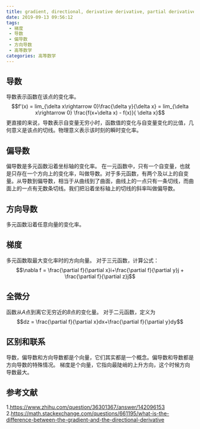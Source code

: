 ```yaml
---
title: gradient, directional, derivative derivative, partial derivative
date: 2019-09-13 09:56:12
tags:
 - 梯度
 - 导数
 - 偏导数
 - 方向导数
 - 高等数学
categories: 高等数学
---
```


## 导数
导数表示函数在该点的变化率。
$$f'(x) = lim_{\delta x\rightarrow 0}\frac{\delta y}{\delta x} = lim_{\delta x\rightarrow 0} \frac{f(x+\delta x) - f(x)}{ \delta x}$$
更直接的来说，导数表示自变量无穷小时，函数值的变化与自变量变化的比值，几何意义是该点的切线。物理意义表示该时刻的瞬时变化率。

## 偏导数
偏导数是多元函数沿着坐标轴的变化率。
在一元函数中，只有一个自变量，也就是只存在一个方向上的变化率，叫做导数。对于多元函数，有两个及以上的自变量。从导数到偏导数，相当于从曲线到了曲面，曲线上的一点只有一条切线，而曲面上的一点有无数条切线。我们把沿着坐标轴上的切线的斜率叫做偏导数。

## 方向导数
多元函数沿着任意向量的变化率。

## 梯度
多元函数取最大变化率时的方向向量。
对于三元函数，计算公式：
$$\nabla f  = \frac{\partial f}{\partial x}i+\frac{\partial f}{\partial y}j + \frac{\partial f}{\partial z}j$$

## 全微分
函数从$A$点到离它无穷近的$B$点的变化量。
对于二元函数，定义为
$$dz = \frac{\partial f}{\partial x}dx+\frac{\partial f}{\partial y}dy$$

## 区别和联系
导数，偏导数和方向导数都是个向量，它们其实都是一个概念。偏导数和导数都是方向导数的特殊情况。
梯度是个向量，它指向最陡峭的上升方向，这个时候方向导数最大。

## 参考文献
1.https://www.zhihu.com/question/36301367/answer/142096153
2.https://math.stackexchange.com/questions/661195/what-is-the-difference-between-the-gradient-and-the-directional-derivative
